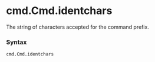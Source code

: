# cmd.Cmd.identchars

The string of characters accepted for the command prefix.

### Syntax

```python
cmd.Cmd.identchars
```
